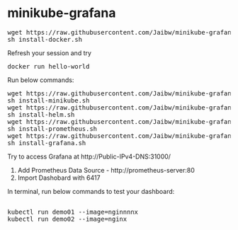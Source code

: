 # minikube-grafana

<pre>
wget https://raw.githubusercontent.com/Jaibw/minikube-grafana/master/install-docker.sh
sh install-docker.sh
</pre>
Refresh your session and try 
<pre>
docker run hello-world
</pre>
Run below commands: 
<pre>
wget https://raw.githubusercontent.com/Jaibw/minikube-grafana/master/install-minikube.sh
sh install-minikube.sh
wget https://raw.githubusercontent.com/Jaibw/minikube-grafana/master/install-helm.sh
sh install-helm.sh
wget https://raw.githubusercontent.com/Jaibw/minikube-grafana/master/install-prometheus.sh
sh install-prometheus.sh
wget https://raw.githubusercontent.com/Jaibw/minikube-grafana/master/install-grafana.sh
sh install-grafana.sh
</pre>

Try to access Grafana at http://Public-IPv4-DNS:31000/

1. Add Prometheus Data Source - http://prometheus-server:80 
2. Import Dashobard with 6417

In terminal, run below commands to test your dashboard:
<pre>

kubectl run demo01 --image=nginnnnx 
kubectl run demo02 --image=nginx

</pre>
